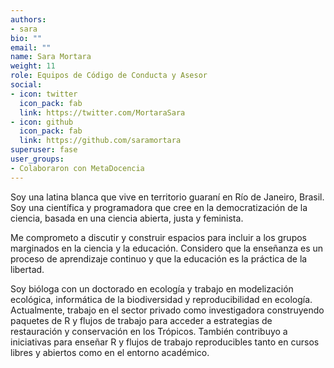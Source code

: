 ```yaml
---
authors:
- sara
bio: ""
email: ""
name: Sara Mortara
weight: 11
role: Equipos de Código de Conducta y Asesor
social:
- icon: twitter
  icon_pack: fab
  link: https://twitter.com/MortaraSara
- icon: github
  icon_pack: fab
  link: https://github.com/saramortara
superuser: fase
user_groups:
- Colaboraron con MetaDocencia
---
```


Soy una latina blanca que vive en territorio guaraní en Río de Janeiro, Brasil. Soy una científica y programadora que cree en la democratización de la ciencia, basada en una ciencia abierta, justa y feminista.

Me comprometo a discutir y construir espacios para incluir a los grupos marginados en la ciencia y la educación. Considero que la enseñanza es un proceso de aprendizaje continuo y que la educación es la práctica de la libertad.

Soy bióloga con un doctorado en ecología y trabajo en modelización ecológica, informática de la biodiversidad y reproducibilidad en ecología. Actualmente, trabajo en el sector privado como investigadora construyendo paquetes de R y flujos de trabajo para acceder a estrategias de restauración y conservación en los Trópicos. También contribuyo a iniciativas para enseñar R y flujos de trabajo reproducibles tanto en cursos libres y abiertos como en el entorno académico.
